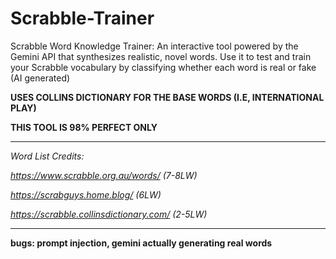 # Scrabble-Trainer
Scrabble Word Knowledge Trainer: An interactive tool powered by the Gemini API that synthesizes realistic, novel words. Use it to test and train your Scrabble vocabulary by classifying whether each word is real or fake (AI generated)

**USES COLLINS DICTIONARY FOR THE BASE WORDS (I.E, INTERNATIONAL PLAY)**

**THIS TOOL IS 98% PERFECT ONLY**

-----------------------------------------------------

_Word List Credits:_

_https://www.scrabble.org.au/words/ (7-8LW)_

_https://scrabguys.home.blog/ (6LW)_

_https://scrabble.collinsdictionary.com/ (2-5LW)_

-----------------------------------------------------

**bugs: prompt injection, gemini actually generating real words**
